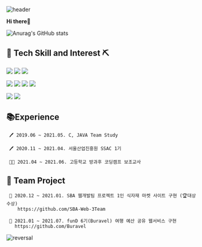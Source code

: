![header](https://capsule-render.vercel.app/api?type=wave&color=DCEDC8)

**Hi there**👋
 
![Anurag's GitHub stats](https://github-readme-stats.vercel.app/api?username=jungdahae1225&show_icons=true&theme=aura_dark)


🔨 Tech Skill and Interest ⛏
-----------
<img src="https://img.shields.io/badge/JAVA-orange?style=flat-square&logo=Java&logoColor=FFFFFF"/> <img src="https://img.shields.io/badge/C-gray?style=flat-square&logo=C&logoColor=FFFFFF"/> <img src="https://img.shields.io/badge/Python-navy?style=flat-square&logo=Python&logoColor=FFFFFF"/> 
<!-- <img src="https://img.shields.io/badge/H2-blue?style=flat-square"/>  -->
<!-- <img src="https://img.shields.io/badge/Linux-yellow?style=flat-square&logo=Linux&logoColor=FFFFFF"/> 
 -->
<img src="https://img.shields.io/badge/Spring-green?style=flat-square&logo=Spring&logoColor=FFFFFF"/> <img src="https://img.shields.io/badge/JPA-teal?style=flat-square"/>  <img src="https://img.shields.io/badge/Query Dsl-blue?style=flat-square"/> <img src="https://img.shields.io/badge/MySQL-grey?style=flat-square"/>  

<img src="https://img.shields.io/badge/React-skyblue?style=flat-square&logo=React&logoColor=FFFFFF"/> <img src="https://img.shields.io/badge/Bootstrap-purple?style=flat-square&logo=Bootstrap&logoColor=FFFFFF"/>



📚Experience
-----------
     🖊 2019.06 ~ 2021.05. C, JAVA Team Study
  
     🖊 2020.11 ~ 2021.04. 서울산업진흥원 SSAC 1기

     👩‍🏫 2021.04 ~ 2021.06. 고등학교 방과후 코딩캠프 보조교사 


👯 Team Project
-----------
     📍 2020.12 ~ 2021.01. SBA 웹개발팀 프로젝트 1인 식자재 마켓 사이트 구현 (🏆대상 수상)
        https://github.com/SBA-Web-3Team
        
     📍 2021.01 ~ 2021.07. funD 6기(Buravel) 여행 예산 공유 웹서비스 구현
       https://github.com/Buravel


![reversal](https://capsule-render.vercel.app/api?type=soft&reversal=false&color=DCEDC8)
